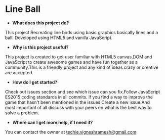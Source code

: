 # Line Ball


* __What does this project do?__

This project Recreating line birds using basic graphics basically lines and a ball. Developed using HTML5 and vanilla JavaScript.

* __Why is this project useful?__

This project is created to get user familiar with HTML5 canvas,DOM and JavaScript to create awesome games and have fun together as a community.This is a friendly project and any kind of ideas crazy or creative are accepted.

* __How do I get started?__

Check out issues section and see which issue can you fix.Follow JavaScript ES2015 coding standards in all commits. If you find a way to improve the game that hasn't been mentioned in the issues.Create a new issue.And most important of all discuss with your peers on what is the best way to solve a problem.

* __Where can I get more help, if I need it?__

You can contact the owner at techie.vigneshramesh@gmail.com
